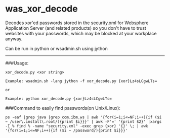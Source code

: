 was_xor_decode
==============

Decodes xor'ed passwords stored in the security.xml for Websphere Application Server (and related products) so you don't
have to trust websites with your passwords, which may be blocked at your workplace anyway.

Can be run in python or wsadmin.sh using jython

----
###Usage:

    xor_decode.py <xor string>

    Example: wsadmin.sh -lang jython -f xor_decode.py {xor}Lz4sLCgwLTs=

    or

    Example: python xor_decode.py {xor}Lz4sLCgwLTs=


###Command to easily find passwords(on Unix/Linux):

    ps -eaf |grep java |grep com.ibm.ws | awk '{for(i=1;i<=NF;i++){if ($i ~ /user\.install\.root/){print $i}}}' | awk -F'=' '{print $2}' |xargs -I % find % -name "security.xml" -exec grep {xor} '{}' \; | awk '{for(i=1;i<=NF;i++){if ($i ~ /password/){print $i}}}'
